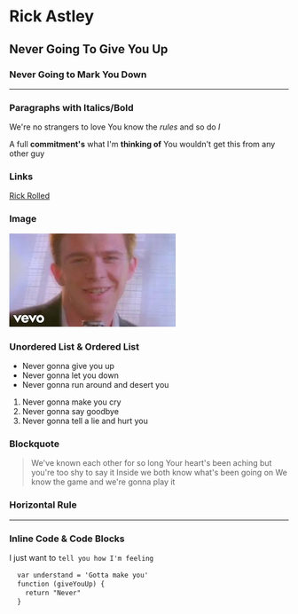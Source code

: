 # Rick Astley
## Never Going To Give You Up
### Never Going to Mark You Down
- - -

### Paragraphs with Italics/Bold
We're no strangers to love
You know the *rules* and so do _I_


A full **commitment's** what I'm __thinking of__
You wouldn't get this from any other guy


### Links
[Rick Rolled](https://www.youtube.com/watch?v=dQw4w9WgXcQ)

### Image
![Rick Rolling](img/rickastley.jpeg)

### Unordered List & Ordered List
- Never gonna give you up
- Never gonna let you down
- Never gonna run around and desert you

1. Never gonna make you cry
2. Never gonna say goodbye
3. Never gonna tell a lie and hurt you

### Blockquote
> We've known each other for so long
> Your heart's been aching but you're too shy to say it
> Inside we both know what's been going on
> We know the game and we're gonna play it

### Horizontal Rule
***

### Inline Code & Code Blocks
I just want to `tell you how I'm feeling`

```
  var understand = 'Gotta make you'
  function (giveYouUp) {
    return "Never"
  }
```
